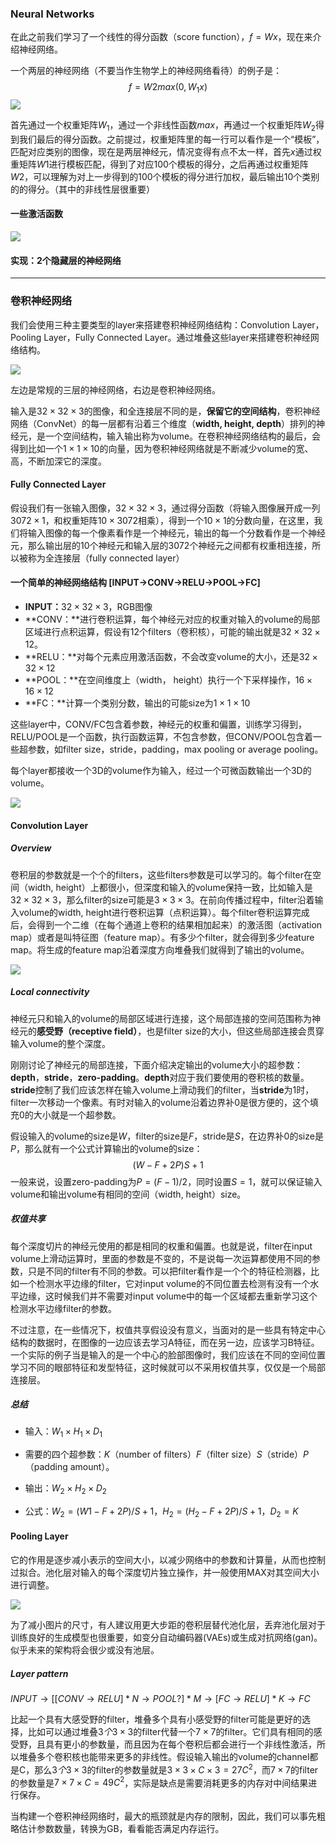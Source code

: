 ### Neural Networks

在此之前我们学习了一个线性的得分函数（score function），$f=Wx$，现在来介绍神经网络。

一个两层的神经网络（不要当作生物学上的神经网络看待）的例子是：
$$
f=W2max(0, W_1x)
$$
![](./img/l4_1.png)

首先通过一个权重矩阵$W_1$，通过一个非线性函数$max$，再通过一个权重矩阵$W_2$得到我们最后的得分函数。之前提过，权重矩阵里的每一行可以看作是一个“模板”，匹配对应类别的图像，现在是两层神经元，情况变得有点不太一样，首先$x$通过权重矩阵$W1$进行模板匹配，得到了对应100个模板的得分，之后再通过权重矩阵$W2$，可以理解为对上一步得到的100个模板的得分进行加权，最后输出10个类别的的得分。（其中的非线性层很重要）

#### 一些激活函数

![](./img/l4_2.png)

#### 实现：2个隐藏层的神经网络

------

### 卷积神经网络

我们会使用三种主要类型的layer来搭建卷积神经网络结构：Convolution Layer，Pooling Layer，Fully Connected Layer。通过堆叠这些layer来搭建卷积神经网络结构。

![](./img/l4_3.png)

左边是常规的三层的神经网络，右边是卷积神经网络。

输入是$32\times 32\times 3$的图像，和全连接层不同的是，**保留它的空间结构**，卷积神经网络（ConvNet）的每一层都有沿着三个维度（**width, height, depth**）排列的神经元，是一个空间结构，输入输出称为volume。在卷积神经网络结构的最后，会得到比如一个$1\times1\times10$的向量，因为卷积神经网络就是不断减少volume的宽、高，不断加深它的深度。

#### Fully Connected Layer

假设我们有一张输入图像，$32\times 32\times 3$，通过得分函数（将输入图像展开成一列$3072 \times 1$，和权重矩阵$10\times3072$相乘），得到一个$10\times1$的分数向量，在这里，我们将输入图像的每一个像素看作是一个神经元，输出的每一个分数看作是一个神经元，那么输出层的10个神经元和输入层的3072个神经元之间都有权重相连接，所以被称为全连接层（fully connected layer）

#### 一个简单的神经网络结构 [INPUT->CONV->RELU->POOL->FC]

- **INPUT：**$32\times32\times3$，RGB图像
- **CONV：**进行卷积运算，每个神经元对应的权重对输入的volume的局部区域进行点积运算，假设有12个filters（卷积核），可能的输出就是$32\times32\times12$。
- **RELU：**对每个元素应用激活函数，不会改变volume的大小，还是$32\times32\times12$
- **POOL：**在空间维度上（width， height）执行一个下采样操作，$16\times16\times12$
- **FC：**计算一个类别分数，输出的可能size为$1\times1\times10$

这些layer中，CONV/FC包含着参数，神经元的权重和偏置，训练学习得到，RELU/POOL是一个函数，执行函数运算，不包含参数，但CONV/POOL包含着一些超参数，如filter size，stride，padding，max pooling or average pooling。

每个layer都接收一个3D的volume作为输入，经过一个可微函数输出一个3D的volume。

![](./img/l4_4.png)

#### Convolution Layer

##### Overview

卷积层的参数就是一个个的filters，这些filters参数是可以学习的。每个filter在空间（width, height）上都很小，但深度和输入的volume保持一致，比如输入是$32\times32\times3$，那么filter的size可能是$3\times3\times3$。在前向传播过程中，filter沿着输入volume的width, height进行卷积运算（点积运算）。每个filter卷积运算完成后，会得到一个二维（在每个通道上卷积的结果相加起来）的激活图（activation map）或者是叫特征图（feature map）。有多少个filter，就会得到多少feature map。将生成的feature map沿着深度方向堆叠我们就得到了输出的volume。

![](./img/l4_5.png)

##### Local connectivity

神经元只和输入的volume的局部区域进行连接，这个局部连接的空间范围称为神经元的**感受野（receptive field）**，也是filter size的大小，但这些局部连接会贯穿输入volume的整个深度。

刚刚讨论了神经元的局部连接，下面介绍决定输出的volume大小的超参数：**depth**，**stride**，**zero-padding**。**depth**对应于我们要使用的卷积核的数量。**stride**控制了我们应该怎样在输入volume上滑动我们的filter，当**stride**为1时，filter一次移动一个像素。有时对输入的volume沿着边界补0是很方便的，这个填充0的大小就是一个超参数。

假设输入的volume的size是$W$，filter的size是$F$，stride是$S$，在边界补0的size是$P$，那么就有一个公式计算输出的volume的size：
$$
(W-F+2P)S+1
$$
一般来说，设置zero-padding为$P=(F-1)/2$，同时设置$S=1$，就可以保证输入volume和输出volume有相同的空间（width, height）size。

##### 权值共享

每个深度切片的神经元使用的都是相同的权重和偏置。也就是说，filter在input volume上滑动运算时，里面的参数是不变的，不是说每一次运算都使用不同的参数，只是不同的filter有不同的参数。可以把filter看作是一个个的特征检测器，比如一个检测水平边缘的filter，它对input volume的不同位置去检测有没有一个水平边缘，这时候我们并不需要对input volume中的每一个区域都去重新学习这个检测水平边缘filter的参数。

不过注意，在一些情况下，权值共享假设没有意义，当面对的是一些具有特定中心结构的数据时，在图像的一边应该去学习A特征，而在另一边，应该学习B特征。一个实际的例子当是输入的是一个中心的脸部图像时，我们应该在不同的空间位置学习不同的眼部特征和发型特征，这时候就可以不采用权值共享，仅仅是一个局部连接层。

##### 总结

- 输入：$W_1 \times H_1 \times D_1$

- 需要的四个超参数：$K$（number of filters）$F$（filter size）$S$（stride）$P$（padding amount）。
- 输出：$W_2 \times H_2 \times D_2$

- 公式：$W_2 = (W1-F+2P)/S+1$，$H_2=(H_2-F+2P)/S+1$，$D_2=K$

#### Pooling Layer

它的作用是逐步减小表示的空间大小，以减少网络中的参数和计算量，从而也控制过拟合。池化层对输入的每个深度切片独立操作，并一般使用MAX对其空间大小进行调整。

![](./img/l4_6.png)

为了减小图片的尺寸，有人建议用更大步距的卷积层替代池化层，丢弃池化层对于训练良好的生成模型也很重要，如变分自动编码器(VAEs)或生成对抗网络(gan)。似乎未来的架构将会很少或没有池层。

##### Layer pattern

$INPUT \to [[CONV \to RELU]*N \to POOL?]*M \to [FC \to RELU]*K \to FC$

比起一个具有大感受野的filter，堆叠多个具有小感受野的filter可能是更好的选择，比如可以通过堆叠$3个3\times3$的filter代替一个$7\times7$的filter。它们具有相同的感受野，且具有更小的参数量，而且因为在每个卷积后都会进行一个非线性激活，所以堆叠多个卷积核也能带来更多的非线性。假设输入输出的volume的channel都是C，那么$3个3\times3$的filter的参数量就是$3\times3\times C \times3=27C^2$，而$7\times7$的filter的参数量是$7\times7\times C=49C^2$，实际是缺点是需要消耗更多的内存对中间结果进行保存。

当构建一个卷积神经网络时，最大的瓶颈就是内存的限制，因此，我们可以事先粗略估计参数数量，转换为GB，看看能否满足内存运行。

